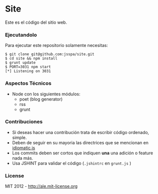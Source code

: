 # Site

Este es el código del sitio web. 

### Ejecutandolo

Para ejecutar este repositorio solamente necesitas:

```
$ git clone git@github.com:jsspa/site.git
$ cd site && npm install
$ grunt update
$ PORT=3031 npm start
[*] Listening on 3031
```

### Aspectos Técnicos

- Node con los siguientes módulos:
  - poet (blog generator)
  - rss
  - grunt


### Contribuciones

- Si deseas hacer una contribución trata de escribir código ordenado, simple.
- Deben de seguir en su mayoria las directrices que se mencionan en [idiomatic.js](http://github.com/rwldrn/idiomatic.js)
- Los commits deben ser cortos que indiquen **una** una adición o feature nada más. 
- Usa JSHINT para validar el código (`.jshintrc` en `grunt.js` )

### License

MIT 2012 - http://ale.mit-license.org




